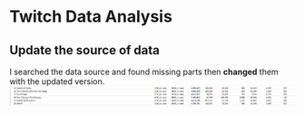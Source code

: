 # Twitch Data Analysis
## Update the source of data
 I searched the data source and found missing parts then **changed** them with the updated version.
<img src = "https://github.com/Felatcetin/excel-twitchdata/blob/main/Screenshot%202022-09-08%20201619.png" />
